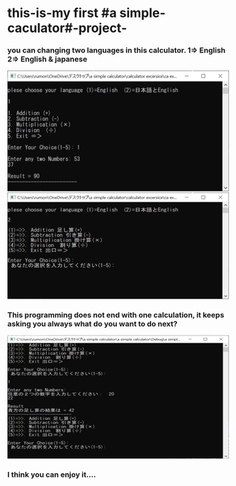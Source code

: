# this-is-my first #a simple-caculator#-project-
### you can changing  two languages in this calculator. 1=> English 2=> English & japanese
<img src="simple calculator project/execution result.png" width="500px">
<img src="simple calculator project/execution result 1.png" width="500px">

### This programming does not end with one calculation, it keeps asking you always what do you want  to do next? 

<img src="simple calculator project/execution result 3.png" width="500px">

### I think you can enjoy it....

